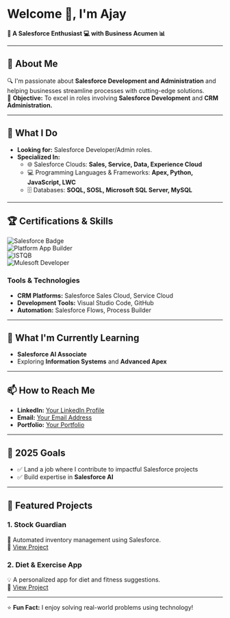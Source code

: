 # Welcome 👋, I'm Ajay  
**🌟 A Salesforce Enthusiast 💻 with Business Acumen 📊**  

---

## 🚀 About Me
🔍 I'm passionate about **Salesforce Development and Administration** and helping businesses streamline processes with cutting-edge solutions.  
🎯 **Objective:** To excel in roles involving **Salesforce Development** and **CRM Administration.**  

---

## 💼 What I Do  
- **Looking for:** Salesforce Developer/Admin roles.  
- **Specialized In:**  
  - 🌐 Salesforce Clouds: **Sales, Service, Data, Experience Cloud**  
  - 💻 Programming Languages & Frameworks: **Apex, Python, JavaScript, LWC**  
  - 🗄️ Databases: **SOQL, SOSL, Microsoft SQL Server, MySQL**  

---

## 🏆 Certifications & Skills  
![Salesforce Badge](https://img.shields.io/badge/Salesforce-Administrator-blue?logo=Salesforce)  
![Platform App Builder](https://img.shields.io/badge/Salesforce-Platform_App_Builder-blue?logo=Salesforce)  
![ISTQB](https://img.shields.io/badge/ISTQB-Certified-orange?logo=testing)  
![Mulesoft Developer](https://img.shields.io/badge/Mulesoft-Developer-blue?logo=mulesoft)  

### Tools & Technologies
- **CRM Platforms:** Salesforce Sales Cloud, Service Cloud  
- **Development Tools:** Visual Studio Code, GitHub  
- **Automation:** Salesforce Flows, Process Builder  

---

## 🌱 What I'm Currently Learning
- **Salesforce AI Associate**  
- Exploring **Information Systems** and **Advanced Apex**  

---

## 📫 How to Reach Me
- **LinkedIn:** [Your LinkedIn Profile](https://linkedin.com/in/yourprofile)  
- **Email:** [Your Email Address](mailto:your-email@example.com)  
- **Portfolio:** [Your Portfolio](https://your-portfolio-link.com)  

---

## 🎯 2025 Goals
- ✅ Land a job where I contribute to impactful Salesforce projects  
- ✅ Build expertise in **Salesforce AI**  

---

## 🔗 Featured Projects
### 1. **Stock Guardian**  
🚀 Automated inventory management using Salesforce.  
🔗 [View Project](https://github.com/yourgithub/stockguardian)

### 2. **Diet & Exercise App**  
💡 A personalized app for diet and fitness suggestions.  
🔗 [View Project](https://github.com/yourgithub/diet-exercise-app)

---

⭐ **Fun Fact:** I enjoy solving real-world problems using technology!  
